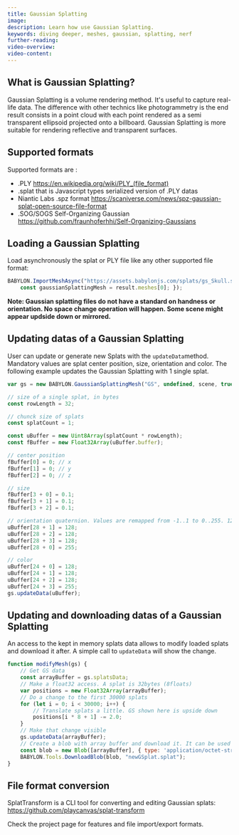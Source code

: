 ```yaml
---
title: Gaussian Splatting
image:
description: Learn how use Gaussian Splatting.
keywords: diving deeper, meshes, gaussian, splatting, nerf
further-reading:
video-overview:
video-content:
---
```


## What is Gaussian Splatting?

Gaussian Splatting is a volume rendering method. It's useful to capture real-life data. The difference with other technics like photogrammetry is the end result consists in a point cloud with each point rendered as a semi transparent ellipsoid projected onto a billboard. Gaussian Splatting is more suitable for rendering reflective and transparent surfaces.

## Supported formats

Supported formats are :

- .PLY https://en.wikipedia.org/wiki/PLY_(file_format)
- .splat that is Javascript types serialized version of .PLY datas
- Niantic Labs .spz format https://scaniverse.com/news/spz-gaussian-splat-open-source-file-format
- .SOG/SOGS Self-Organizing Gaussian https://github.com/fraunhoferhhi/Self-Organizing-Gaussians

## Loading a Gaussian Splatting

Load asynchronously the splat or PLY file like any other supported file format:

```javascript
BABYLON.ImportMeshAsync("https://assets.babylonjs.com/splats/gs_Skull.splat", scene).then((result) =>{
    const gaussianSplattingMesh = result.meshes[0]; });
```

**Note: Gaussian splatting files do not have a standard on handness or orientation. No space change operation will happen. Some scene might appear updside down or mirrored.**

<Playground id="#M05L0C#5" title="Nianticlabs .SPZ examples need a rotation." description="Nianticlabs .SPZ examples up is not the same as Babylon.js default."/>

## Updating datas of a Gaussian Splatting

User can update or generate new Splats with the `updateData`method.
Mandatory values are splat center position, size, orientation and color.
The following example updates the Gaussian Splatting with 1 single splat.

```javascript
var gs = new BABYLON.GaussianSplattingMesh("GS", undefined, scene, true);

// size of a single splat, in bytes
const rowLength = 32;

// chunck size of splats
const splatCount = 1;

const uBuffer = new Uint8Array(splatCount * rowLength);
const fBuffer = new Float32Array(uBuffer.buffer);

// center position
fBuffer[0] = 0; // x
fBuffer[1] = 0; // y
fBuffer[2] = 0; // z

// size
fBuffer[3 + 0] = 0.1;
fBuffer[3 + 1] = 0.1;
fBuffer[3 + 2] = 0.1;

// orientation quaternion. Values are remapped from -1..1 to 0..255. 128 is 0. 255 is 1
uBuffer[28 + 1] = 128; 
uBuffer[28 + 2] = 128;
uBuffer[28 + 3] = 128;
uBuffer[28 + 0] = 255;

// color
uBuffer[24 + 0] = 128;
uBuffer[24 + 1] = 128;
uBuffer[24 + 2] = 128;
uBuffer[24 + 3] = 255;
gs.updateData(uBuffer);
```

## Updating and downloading datas of a Gaussian Splatting

An access to the kept in memory splats data allows to modify loaded splats and download it after.
A simple call to `updateData` will show the change.

```javascript
function modifyMesh(gs) {
    // Get GS data
    const arrayBuffer = gs.splatsData;
    // Make a float32 access. A splat is 32bytes (8floats)
    var positions = new Float32Array(arrayBuffer);
    // Do a change to the first 30000 splats
    for (let i = 0; i < 30000; i++) {
        // Translate splats a little. GS shown here is upside down
        positions[i * 8 + 1] -= 2.0;
    }
    // Make that change visible
    gs.updateData(arrayBuffer);
    // Create a blob with array buffer and download it. It can be used directly with the sandbox
    const blob = new Blob([arrayBuffer], { type: 'application/octet-stream' });
    BABYLON.Tools.DownloadBlob(blob, "newGSplat.splat");
}
```

<Playground id="#CID4NN#203" title="Simple Example of Gaussian Splatting" description="Simple example of setting a Gaussian Splatting."/>

<Playground id="#45KYTJ#61" title="Loading and displaying different Gaussian Splatting scenes" description="Loading and displaying different Gaussian Splatting scenes."/>

<Playground id="#EILZ5L#3" title="10000 splats updated" description="Creating and updating a Gaussian Splatting made of 10000 individual splats"/>

<Playground id="#RKKCHG#0" title="Download and modify a GS" description="Download a Gaussian Splatting and modify a bunch splats. Then, downloads it."/>

<Playground id="#QA2662#12" title="SOG Gaussian splats" description="SOG Gaussian splats with Spherical Harmonics."/>

## File format conversion

SplatTransform is a CLI tool for converting and editing Gaussian splats: https://github.com/playcanvas/splat-transform

Check the project page for features and file import/export formats.